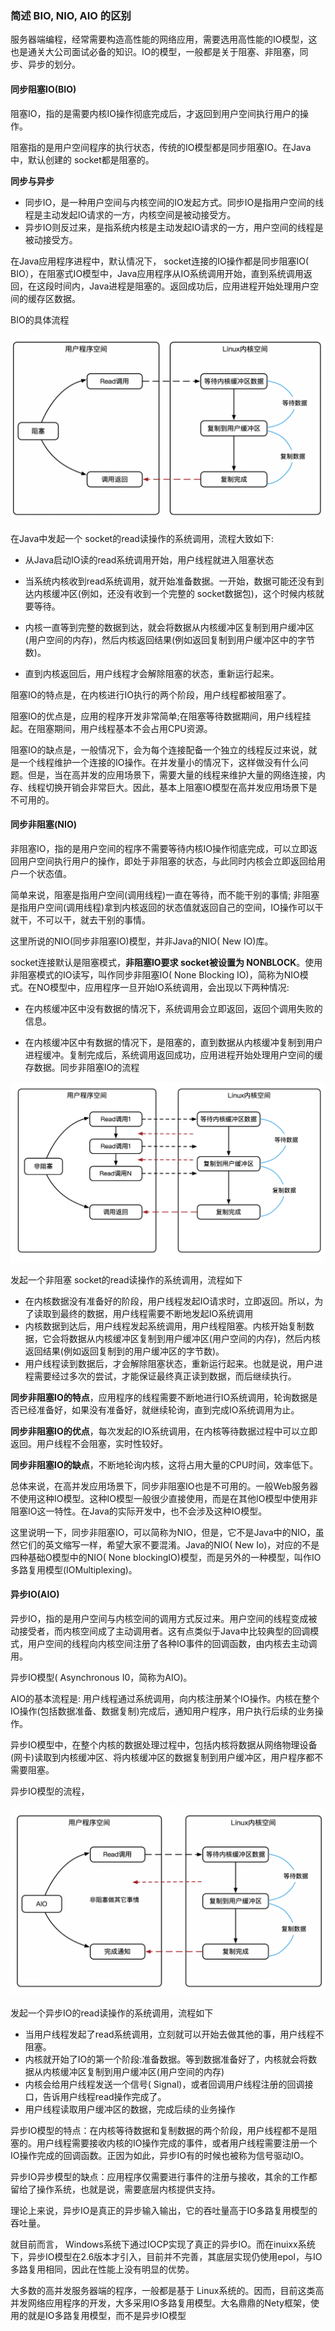 ### 简述 BIO, NIO, AIO 的区别



服务器端编程，经常需要构造高性能的网络应用，需要选用高性能的IO模型，这也是通关大公司面试必备的知识。IO的模型，一般都是关于阻塞、非阻塞，同步、异步的划分。



#### 同步阻塞IO(BIO)



阻塞IO，指的是需要内核IO操作彻底完成后，才返回到用户空间执行用户的操作。

阻塞指的是用户空间程序的执行状态，传统的IO模型都是同步阻塞IO。在Java中，默认创建的 socket都是阻塞的。

**同步与异步**

- 同步IO，是一种用户空间与内核空间的IO发起方式。同步IO是指用户空间的线程是主动发起IO请求的一方，内核空间是被动接受方。
- 异步IO则反过来，是指系统内核是主动发起IO请求的一方，用户空间的线程是被动接受方。



在Java应用程序进程中，默认情况下， socket连接的IO操作都是同步阻塞IO( BIO），在阻塞式IO模型中，Java应用程序从IO系统调用开始，直到系统调用返回，在这段时间内，Java进程是阻塞的。返回成功后，应用进程开始处理用户空间的缓存区数据。



BIO的具体流程

![](./img/bio_1.png)



在Java中发起一个 socket的read读操作的系统调用，流程大致如下:

- 从Java启动IO读的read系统调用开始，用户线程就进入阻塞状态

- 当系统内核收到read系统调用，就开始准备数据。一开始，数据可能还没有到达内核缓冲区(例如，还没有收到一个完整的 socket数据包)，这个时候内核就要等待。

- 内核一直等到完整的数据到达，就会将数据从内核缓冲区复制到用户缓冲区(用户空间的内存)，然后内核返回结果(例如返回复制到用户缓冲区中的字节数)。

- 直到内核返回后，用户线程才会解除阻塞的状态，重新运行起来。

  

阻塞IO的特点是，在内核进行IO执行的两个阶段，用户线程都被阻塞了。

阻塞IO的优点是，应用的程序开发非常简单;在阻塞等待数据期间，用户线程挂起。在阻塞期间，用户线程基本不会占用CPU资源。

阻塞IO的缺点是，一般情况下，会为每个连接配备一个独立的线程反过来说，就是一个线程维护一个连接的IO操作。在并发量小的情况下，这样做没有什么问题。但是，当在高并发的应用场景下，需要大量的线程来维护大量的网络连接，内存、线程切换开销会非常巨大。因此，基本上阻塞IO模型在高并发应用场景下是不可用的。





#### 同步非阻塞(NIO)

非阻塞IO，指的是用户空间的程序不需要等待内核IO操作彻底完成，可以立即返回用户空间执行用户的操作，即处于非阻塞的状态，与此同时内核会立即返回给用户一个状态值。

简单来说，阻塞是指用户空间(调用线程)一直在等待，而不能干别的事情;  非阻塞是指用户空间(调用线程)拿到内核返回的状态值就返回自己的空间，IO操作可以干就干，不可以干，就去干别的事情。

这里所说的NIO(同步非阻塞IO)模型，并非Java的NIO( New IO)库。



socket连接默认是阻塞模式，**非阻塞IO要求 socket被设置为 NONBLOCK**。使用非阻塞模式的IO读写，叫作同步非阻塞IO( None Blocking IO)，简称为NIO模式。在NO模型中，应用程序一旦开始IO系统调用，会出现以下两种情况:

- 在内核缓冲区中没有数据的情况下，系统调用会立即返回，返回个调用失败的信息。

- 在内核缓冲区中有数据的情况下，是阻塞的，直到数据从内核缓冲复制到用户进程缓冲。复制完成后，系统调用返回成功，应用进程开始处理用户空间的缓存数据。同步非阻塞IO的流程



![](./img/NIO_1.png)



发起一个非阻塞 socket的read读操作的系统调用，流程如下

- 在内核数据没有准备好的阶段，用户线程发起IO请求时，立即返回。所以，为了读取到最终的数据，用户线程需要不断地发起IO系统调用
- 内核数据到达后，用户线程发起系统调用，用户线程阻塞。内核开始复制数据，它会将数据从内核缓冲区复制到用户缓冲区(用户空间的内存)，然后内核返回结果(例如返回复制到的用户缓冲区的字节数)。
- 用户线程读到数据后，才会解除阻塞状态，重新运行起来。也就是说，用户进程需要经过多次的尝试，才能保证最终真正读到数据，而后继续执行。



**同步非阻塞IO的特点**，应用程序的线程需要不断地进行IO系统调用，轮询数据是否已经准备好，如果没有准备好，就继续轮询，直到完成IO系统调用为止。

**同步非阻塞IO的优点**，每次发起的IO系统调用，在内核等待数据过程中可以立即返回。用户线程不会阻塞，实时性较好。

**同步非阻塞IO的缺点**，不断地轮询内核，这将占用大量的CPU时间，效率低下。

总体来说，在高并发应用场景下，同步非阻塞IO也是不可用的。一般Web服务器不使用这种IO模型。这种IO模型一般很少直接使用，而是在其他IO模型中使用非阻塞IO这一特性。在Java的实际开发中，也不会涉及这种IO模型。



这里说明一下，同步非阻塞IO，可以简称为NIO，但是，它不是Java中的NIO，虽然它们的英文缩写一样，希望大家不要混淆。Java的NIO( New Io)，对应的不是四种基础O模型中的NIO( None blockingⅠO)模型，而是另外的一种模型，叫作IO多路复用模型(ⅠOMultiplexing)。





#### 异步IO(AIO)

异步IO，指的是用户空间与内核空间的调用方式反过来。用户空间的线程变成被动接受者，而内核空间成了主动调用者。这有点类似于Java中比较典型的回调模式，用户空间的线程向内核空间注册了各种IO事件的回调函数，由内核去主动调用。

异步IO模型( Asynchronous I0，简称为AIO)。

AIO的基本流程是: 用户线程通过系统调用，向内核注册某个IO操作。内核在整个IO操作(包括数据准备、数据复制)完成后，通知用户程序，用户执行后续的业务操作。

异步IO模型中，在整个内核的数据处理过程中，包括内核将数据从网络物理设备(网卡)读取到内核缓冲区、将内核缓冲区的数据复制到用户缓冲区，用户程序都不需要阻塞。

异步IO模型的流程，



![aa](./img/AIO_1.png)

发起一个异步IO的read读操作的系统调用，流程如下

- 当用户线程发起了read系统调用，立刻就可以开始去做其他的事，用户线程不阻塞。
- 内核就开始了IO的第一个阶段:准备数据。等到数据准备好了，内核就会将数据从内核缓冲区复制到用户缓冲区(用户空间的内存)
- 内核会给用户线程发送一个信号( Signal)，或者回调用户线程注册的回调接口，告诉用户线程read操作完成了。
- 用户线程读取用户缓冲区的数据，完成后续的业务操作



异步IO模型的特点：在内核等待数据和复制数据的两个阶段，用户线程都不是阻塞的。用户线程需要接收内核的IO操作完成的事件，或者用户线程需要注册一个IO操作完成的回调函数。正因为如此，异步IO有的时候也被称为信号驱动IO。



异步IO异步模型的缺点：应用程序仅需要进行事件的注册与接收，其余的工作都留给了操作系统，也就是说，需要底层内核提供支持。

理论上来说，异步IO是真正的异步输入输出，它的吞吐量高于IO多路复用模型的吞吐量。

就目前而言， Windows系统下通过IOCP实现了真正的异步IO。而在inuⅸx系统下，异步IO模型在2.6版本才引入，目前并不完善，其底层实现仍使用epol，与IO多路复用相同，因此在性能上没有明显的优势。

大多数的高并发服务器端的程序，一般都是基于 Linux系统的。因而，目前这类高并发网络应用程序的开发，大多采用IO多路复用模型。大名鼎鼎的Nety框架，使用的就是IO多路复用模型，而不是异步IO模型

















